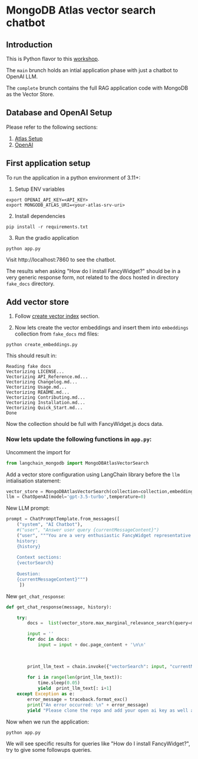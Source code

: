 # MongoDB Atlas vector search chatbot



## Introduction

This is Python flavor to this [workshop](https://mongodb-developer.github.io/vector-search-workshop/).

The `main` brunch holds an intial application phase with just a chatbot to OpenAI LLM.

The `complete` brunch contains the full RAG application code with MongoDB as the Vector Store.


## Database and OpenAI Setup

Please refer to the following sections:
1. [Atlas Setup](https://mongodb-developer.github.io/vector-search-workshop/docs/category/mongodb-atlas)
2. [OpenAI](https://mongodb-developer.github.io/vector-search-workshop/docs/category/openai)



## First application setup

To run the application in a python environment of 3.11+:

1. Setup ENV variables
```
export OPENAI_API_KEY=<API_KEY>
export MONGODB_ATLAS_URI=<your-atlas-srv-uri>
```

2. Install dependencies
```
pip install -r requirements.txt
```

3. Run the gradio application
```
python app.py
```

Visit http://localhost:7860 to see the chatbot.

The results when asking "How do I install FancyWidget?" should be in a very generic response form, not related to the docs hosted in directory `fake_docs` directory.


## Add vector store

1. Follow [create vector index](https://mongodb-developer.github.io/vector-search-workshop/docs/vector-search/create-index) section.

2. Now lets create the vector embeddings and insert them into `embeddings` collection from `fake_docs` md files:
```
python create_embeddings.py
```

This should result in:
```
Reading fake docs
Vectorizing LICENSE...
Vectorizing API_Reference.md...
Vectorizing Changelog.md...
Vectorizing Usage.md...
Vectorizing README.md...
Vectorizing Contributing.md...
Vectorizing Installation.md...
Vectorizing Quick_Start.md...
Done
```

Now the collection should be full with FancyWidget.js docs data.

### Now lets update the following functions in `app.py`:

Uncomment the import for 

```python
from langchain_mongodb import MongoDBAtlasVectorSearch
```

Add a vector store configuration using LangChain library before the `llm` intialisation statement:
```python
vector_store = MongoDBAtlasVectorSearch(collection=collection,embedding=OpenAIEmbeddings(), index_name='vector_index', text_key='text', embedding_key='embedding')
llm = ChatOpenAI(model='gpt-3.5-turbo',temperature=0)
```

New LLM prompt:
```python
prompt = ChatPromptTemplate.from_messages([
    ("system", "AI Chatbot"),
    #("user", "Answer user query {currentMessageContent}")
    ("user", """You are a very enthusiastic FancyWidget representative who loves to help people! Given the following sections from the FancyWidget documentation, answer the question using only that information, outputted in markdown format. If you are unsure and the answer is not explicitly written in the documentation, say 'Sorry, I don't know how to help with that'.
    history:
    {history}
     
    Context sections:
    {vectorSearch}
  
    Question: 
    {currentMessageContent}""")
     ])
```

New `get_chat_response`:
```python
def get_chat_response(message, history):

    try:
        docs =  list(vector_store.max_marginal_relevance_search(query=message, k=20, fetch_k=20, lambda_mult=0.1))

        input = ''
        for doc in docs:
            input = input + doc.page_content + '\n\n'

      
        
        print_llm_text = chain.invoke({"vectorSearch": input, "currentMessageContent": message, "history": str(history) })
    
        for i in range(len(print_llm_text)):
            time.sleep(0.05)
            yield  print_llm_text[: i+1]
    except Exception as e:
        error_message = traceback.format_exc()
        print("An error occurred: \n" + error_message)
        yield "Please clone the repo and add your open ai key as well as your MongoDB Atlas URI in the Secret Section of you Space\n OPENAI_API_KEY (your Open AI key) and MONGODB_ATLAS_URI (0.0.0.0/0 whitelisted instance with Vector index created) \n\n For more information : https://mongodb.com/products/platform/atlas-vector-search"
```

Now when we run the application:
```
python app.py
```

We will see specific results for queries like "How do I install FancyWidget?", try to give some followups queries.



